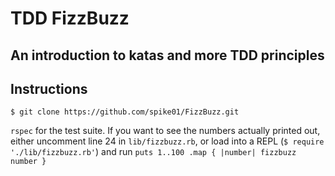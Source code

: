 TDD FizzBuzz
============

An introduction to katas and more TDD principles
------------


Instructions
----------

```shell
$ git clone https://github.com/spike01/FizzBuzz.git
```

`rspec` for the test suite. If you want to see the numbers actually printed out, either uncomment line 24 in `lib/fizzbuzz.rb`, or load into a REPL (`$ require './lib/fizzbuzz.rb'`) and run `puts 1..100 .map { |number| fizzbuzz number }`

